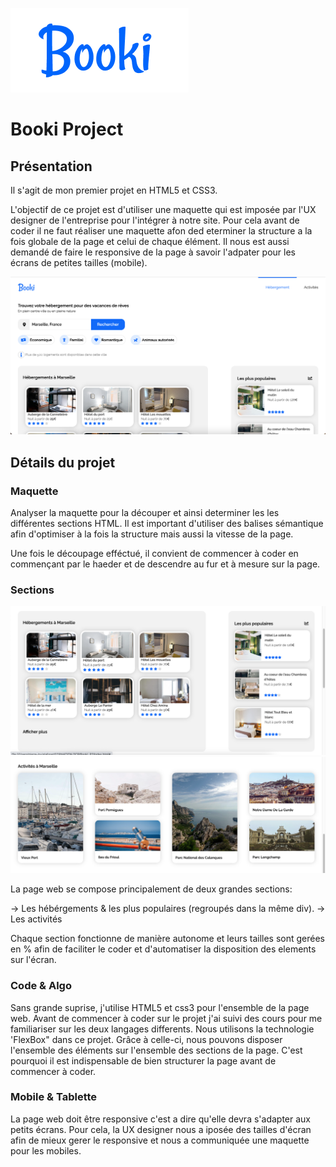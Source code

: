 ![ScreenShot](assets/logo/Booki@3x.png)
# Booki Project

## Présentation

Il s'agit de mon premier projet en HTML5 et CSS3.

L'objectif de ce projet est d'utiliser une maquette qui est imposée par l'UX designer de l'entreprise pour l'intégrer à notre site. Pour cela avant de coder il ne faut réaliser une maquette afon ded eterminer la structure a la fois globale de la page et celui de chaque élément.
Il nous est aussi demandé de faire le responsive de la page à savoir l'adpater pour les écrans de petites tailles (mobile).

![ScreenShot](assets/cover.png)
## Détails du projet
### Maquette

Analyser la maquette pour la découper et ainsi determiner les les différentes sections HTML. Il est important d'utiliser des balises sémantique afin d'optimiser à la fois la structure mais aussi la vitesse de la page.

Une fois le découpage efféctué, il convient de commencer à coder en commençant par le haeder et de descendre au fur et à mesure sur la page.
### Sections

![ScreenShot](assets/section1.png)
![ScreenShot](assets/section2.png)

La page web se compose principalement de deux grandes sections:

-> Les hébérgements & les plus populaires (regroupés dans la même div).
-> Les activités

Chaque section fonctionne de manière autonome et leurs tailles sont gerées en % afin de faciliter le coder et d'automatiser la disposition des elements sur l'écran.

### Code & Algo

Sans grande suprise, j'utilise HTML5 et css3 pour l'ensemble de la page web.
Avant de commencer à coder sur le projet j'ai suivi des cours pour me familiariser sur les deux langages differents.
Nous utilisons la technologie 'FlexBox" dans ce projet. Grâce à celle-ci, nous pouvons disposer l'ensemble des éléments sur l'ensemble des sections de la page. C'est pourquoi il est indispensable de bien structurer la page avant de commencer à coder.

### Mobile & Tablette

La page web doit être responsive c'est a dire qu'elle devra s'adapter aux petits écrans. Pour cela, la UX designer nous a iposée des tailles d'écran afin de mieux gerer le responsive et nous a communiquée une maquette pour les mobiles.
